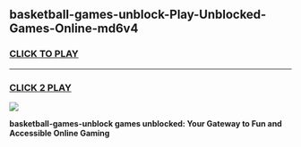 
## basketball-games-unblock-Play-Unblocked-Games-Online-md6v4
<h3>
<a href="https://premium76.site?title=basketball-games-unblock&ref=24A">CLICK TO PLAY</a></h3>
<hr>

<h3>
<a href="https://premium76.site?title=basketball-games-unblock&ref=24A">CLICK 2 PLAY</a>
  
</h3>

<a href="https://premium76.site?title=basketball-games-unblock&ref=24A"><img src="https://clearcache.store/games.png"></a>


**basketball-games-unblock games unblocked: Your Gateway to Fun and Accessible Online Gaming**
